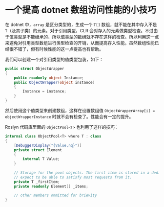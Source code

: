 # 一个提高 dotnet 数组访问性能的小技巧

在 dotnet 中，`array` 是区分类型的，生成一个 `T[]` 数组，就不能在其中存入不是 `T`（及其子类）的元素。对于引用类型，CLR 会对存入的元素做类型检查。不过由于值类型是不能继承的，所以值类型的数组就不存在这样的检查。所以利用这一点来避免对引用类型数组进行类型检查的开销，从而提高存入性能。虽然数组性能已经很不错了，但有时候性能的这一点提高也有帮助。

我们可以创建一个对引用类型的值类型包装，如下：

```cs
public struct ObjectWrapper
{
    public readonly object Instance;
    public ObjectWrapper(object instance)
    {
        Instance = instance;
    }
}
```

然后使用这个值类型来创建数组，这样在设置数组值 `ObjectWrapperArray[i] = objectWrapperInstance` 时就不会有检查了。性能会有一定的提升。

Roslyn 代码库里面的 `ObjectPool<T>` 也利用了这样的技巧：

```cs
internal class ObjectPool<T> where T : class
{
    [DebuggerDisplay("{Value,nq}")]
    private struct Element
    {
        internal T Value;
    }
 
    // Storage for the pool objects. The first item is stored in a dedicated field because we
    // expect to be able to satisfy most requests from it.
    private T _firstItem;
    private readonly Element[] _items;
 
    // other members ommitted for brievity
}
```